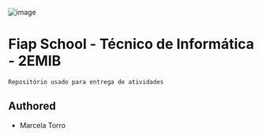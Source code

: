 ![image](https://user-images.githubusercontent.com/84139409/196744219-2ad057c8-2bd1-41ce-945e-bb9787d077ee.png)

# Fiap School - Técnico de Informática - 2EMIB
```Repositório usado para entrega de atividades```

## Authored
- Marcela Torro 
